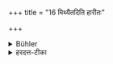 +++
title = "16 मिथ्यैतदिति हारीतः"

+++

<details><summary>Bühler</summary>

16. According to Hārita, this (last-mentioned penance must) not (be performed).
</details>

<details><summary>हरदत्त-टीका</summary>

## सूत्रम्
मिथ्यैतदिति हारीतः ॥ १६ ॥  
### टिप्पनी
हारीतस्त्वृषिर्मन्यते- एतदनन्तरोक्तं मरणान्तिकप्रायश्चित्तं मिथ्या न कर्तव्यमिति ॥ १६॥
</details>
